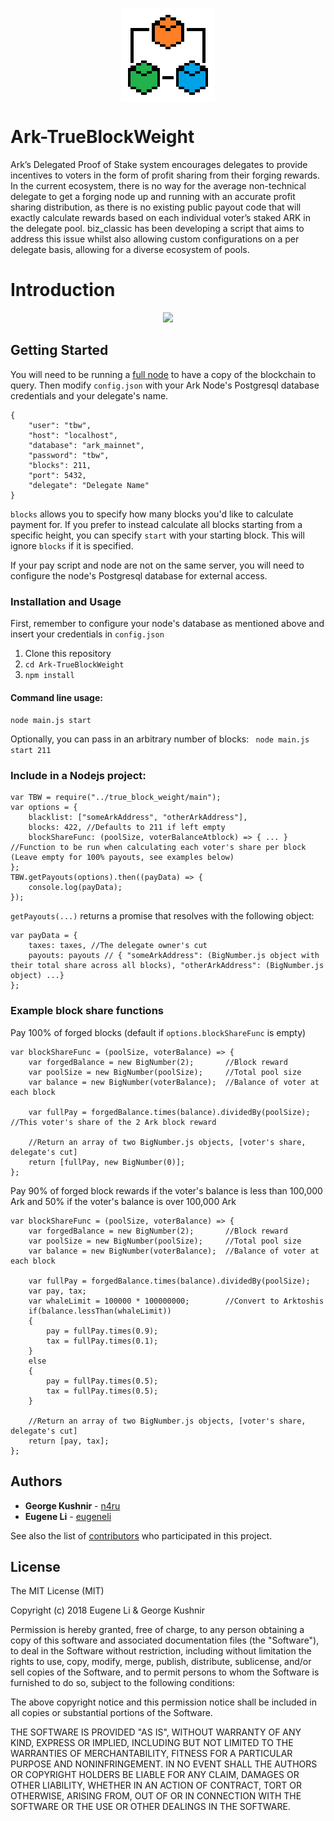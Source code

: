 <p align="center">
  <img align="center" src="tbw.png">
</p>

# Ark-TrueBlockWeight

Ark’s Delegated Proof of Stake system encourages delegates to provide incentives to voters in the form of profit sharing from their forging rewards. In the current ecosystem, there is no way for the average non-technical delegate to get a forging node up and running with an accurate profit sharing distribution, as there is no existing public payout code that will exactly calculate rewards based on each individual voter’s staked ARK in the delegate pool. biz_classic has been developing a script that aims to address this issue whilst also allowing custom configurations on a per delegate basis, allowing for a diverse ecosystem of pools.

# Introduction

<p align="center">
    <a href="https://arkcommunity.fund/"><img src="https://arkcommunity.fund/media-kit/funded/banner.png" /></a>
</p>

## Getting Started

You will need to be running a [full node](https://github.com/ArkEcosystem/ark-node) to have a copy of the blockchain to query.
Then modify ```config.json``` with your Ark Node's Postgresql database credentials and your delegate's name.

```
{
    "user": "tbw",
    "host": "localhost",
    "database": "ark_mainnet",
    "password": "tbw",
    "blocks": 211,
    "port": 5432,
    "delegate": "Delegate Name"
}
```

`blocks` allows you to specify how many blocks you'd like to calculate payment for. If you prefer to instead calculate all blocks starting from a specific height, you can specify `start` with your starting block. This will ignore `blocks` if it is specified.

If your pay script and node are not on the same server, you will need to configure the node's Postgresql database for external access.

### Installation and Usage
First, remember to configure your node's database as mentioned above and insert your credentials in ```config.json```
1) Clone this repository
2) ```cd Ark-TrueBlockWeight```
3) ```npm install```

#### Command line usage:
```node main.js start```

Optionally, you can pass in an arbitrary number of blocks:  ``` node main.js start 211```

### Include in a Nodejs project:
```
var TBW = require("../true_block_weight/main");
var options = {
    blacklist: ["someArkAddress", "otherArkAddress"],
    blocks: 422, //Defaults to 211 if left empty
    blockShareFunc: (poolSize, voterBalanceAtblock) => { ... } //Function to be run when calculating each voter's share per block (Leave empty for 100% payouts, see examples below)
};
TBW.getPayouts(options).then((payData) => {
    console.log(payData);
});
```

```getPayouts(...)``` returns a promise that resolves with the following object:
```
var payData = {
    taxes: taxes, //The delegate owner's cut
    payouts: payouts // { "someArkAddress": (BigNumber.js object with their total share across all blocks), "otherArkAddress": (BigNumber.js object) ...}
};
```

### Example block share functions
Pay 100% of forged blocks (default if ```options.blockShareFunc``` is empty)
```
var blockShareFunc = (poolSize, voterBalance) => {
    var forgedBalance = new BigNumber(2);       //Block reward
    var poolSize = new BigNumber(poolSize);     //Total pool size
    var balance = new BigNumber(voterBalance);  //Balance of voter at each block

    var fullPay = forgedBalance.times(balance).dividedBy(poolSize); //This voter's share of the 2 Ark block reward

    //Return an array of two BigNumber.js objects, [voter's share, delegate's cut]
    return [fullPay, new BigNumber(0)]; 
};
```

Pay 90% of forged block rewards if the voter's balance is less than 100,000 Ark and 50% if the voter's balance is over 100,000 Ark
```
var blockShareFunc = (poolSize, voterBalance) => {
    var forgedBalance = new BigNumber(2);       //Block reward
    var poolSize = new BigNumber(poolSize);     //Total pool size
    var balance = new BigNumber(voterBalance);  //Balance of voter at each block
    
    var fullPay = forgedBalance.times(balance).dividedBy(poolSize);
    var pay, tax;
    var whaleLimit = 100000 * 100000000;        //Convert to Arktoshis
    if(balance.lessThan(whaleLimit))
    {
        pay = fullPay.times(0.9);
        tax = fullPay.times(0.1);
    }
    else
    {
        pay = fullPay.times(0.5);
        tax = fullPay.times(0.5);
    }

    //Return an array of two BigNumber.js objects, [voter's share, delegate's cut]
    return [pay, tax]; 
};
```

## Authors

* **George Kushnir** - [n4ru](https://github.com/n4ru)
* **Eugene Li** - [eugeneli](https://github.com/eugeneli)

See also the list of [contributors](https://github.com/eugeneli/Ark-TrueBlockWeight/graphs/contributors) who participated in this project.

## License

The MIT License (MIT)

Copyright (c) 2018 Eugene Li & George Kushnir

Permission is hereby granted, free of charge, to any person obtaining a copy of this software and associated documentation files (the "Software"), to deal in the Software without restriction, including without limitation the rights to use, copy, modify, merge, publish, distribute, sublicense, and/or sell copies of the Software, and to permit persons to whom the Software is furnished to do so, subject to the following conditions:  

The above copyright notice and this permission notice shall be included in all copies or substantial portions of the Software.

THE SOFTWARE IS PROVIDED "AS IS", WITHOUT WARRANTY OF ANY KIND, EXPRESS OR IMPLIED, INCLUDING BUT NOT LIMITED TO THE WARRANTIES OF MERCHANTABILITY, FITNESS FOR A PARTICULAR PURPOSE AND NONINFRINGEMENT. IN NO EVENT SHALL THE AUTHORS OR COPYRIGHT HOLDERS BE LIABLE FOR ANY CLAIM, DAMAGES OR OTHER LIABILITY, WHETHER IN AN ACTION OF CONTRACT, TORT OR OTHERWISE, ARISING FROM, OUT OF OR IN CONNECTION WITH THE SOFTWARE OR THE USE OR OTHER DEALINGS IN THE SOFTWARE.